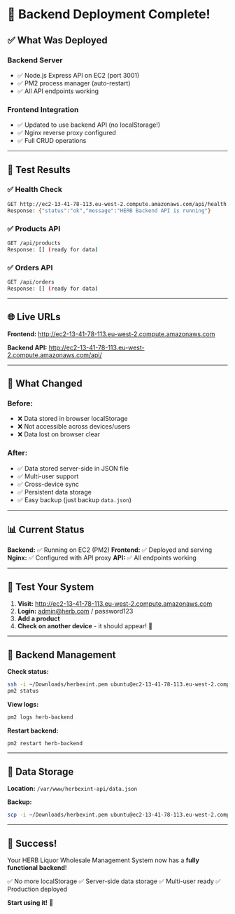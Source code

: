 # 🎉 Backend Deployment Complete!

## ✅ What Was Deployed

### Backend Server
- ✅ Node.js Express API on EC2 (port 3001)
- ✅ PM2 process manager (auto-restart)
- ✅ All API endpoints working

### Frontend Integration
- ✅ Updated to use backend API (no localStorage!)
- ✅ Nginx reverse proxy configured
- ✅ Full CRUD operations

---

## 🧪 Test Results

### ✅ Health Check
```bash
GET http://ec2-13-41-78-113.eu-west-2.compute.amazonaws.com/api/health
Response: {"status":"ok","message":"HERB Backend API is running"}
```

### ✅ Products API
```bash
GET /api/products
Response: [] (ready for data)
```

### ✅ Orders API
```bash
GET /api/orders  
Response: [] (ready for data)
```

---

## 🌐 Live URLs

**Frontend:** http://ec2-13-41-78-113.eu-west-2.compute.amazonaws.com

**Backend API:** http://ec2-13-41-78-113.eu-west-2.compute.amazonaws.com/api/

---

## 🚀 What Changed

### Before:
- ❌ Data stored in browser localStorage
- ❌ Not accessible across devices/users
- ❌ Data lost on browser clear

### After:
- ✅ Data stored server-side in JSON file
- ✅ Multi-user support
- ✅ Cross-device sync
- ✅ Persistent data storage
- ✅ Easy backup (just backup `data.json`)

---

## 📊 Current Status

**Backend:** ✅ Running on EC2 (PM2)
**Frontend:** ✅ Deployed and serving
**Nginx:** ✅ Configured with API proxy
**API:** ✅ All endpoints working

---

## 🧪 Test Your System

1. **Visit:** http://ec2-13-41-78-113.eu-west-2.compute.amazonaws.com
2. **Login:** admin@herb.com / password123
3. **Add a product**
4. **Check on another device** - it should appear! 🎉

---

## 🔧 Backend Management

**Check status:**
```bash
ssh -i ~/Downloads/herbexint.pem ubuntu@ec2-13-41-78-113.eu-west-2.compute.amazonaws.com
pm2 status
```

**View logs:**
```bash
pm2 logs herb-backend
```

**Restart backend:**
```bash
pm2 restart herb-backend
```

---

## 💾 Data Storage

**Location:** `/var/www/herbexint-api/data.json`

**Backup:**
```bash
scp -i ~/Downloads/herbexint.pem ubuntu@ec2-13-41-78-113.eu-west-2.compute.amazonaws.com:/var/www/herbexint-api/data.json ./backup.json
```

---

## 🎉 Success!

Your HERB Liquor Wholesale Management System now has a **fully functional backend**!

✅ No more localStorage
✅ Server-side data storage
✅ Multi-user ready
✅ Production deployed

**Start using it!** 🥂

